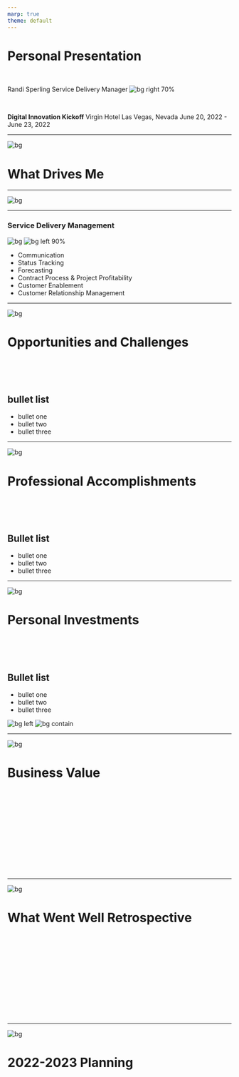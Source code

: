 ```yaml
---
marp: true
theme: default
---
```


# Personal Presentation

<br>

Randi Sperling
Service Delivery Manager
![bg right 70%](Randi_headshot.jpg)

<br>

**Digital Innovation Kickoff**
Virgin Hotel 
Las Vegas, Nevada
June 20, 2022 - June 23, 2022

---


<!-- footer: Computacenter 2022 -->
<!-- paginate: true -->
![bg](marp-background1.jpg)

# **What Drives Me**


---

![bg](pic-collage1.png)

---

### Service Delivery Management
![bg](marp-background1.jpg)
![bg left 90%](office-space-paul-lee-wilson.gif)
- Communication
- Status Tracking
- Forecasting
- Contract Process & Project Profitability
- Customer Enablement
- Customer Relationship Management

---

![bg](marp-background1.jpg)
# Opportunities and Challenges
<br>
<br>
<br>

## bullet list
- bullet one
- bullet two
- bullet three


---
![bg](marp-background1.jpg)
# Professional Accomplishments
<br>
<br>
<br>

## Bullet list
- bullet one
- bullet two
- bullet three

---

![bg](marp-background1.jpg)
# Personal Investments
<br>
<br>
<br>

## Bullet list
- bullet one
- bullet two
- bullet three

![bg left](lily-note.jpg)
![bg contain](lightning-team-photo.jpg)



---

![bg](marp-background1.jpg)
# Business Value
<br>
<br>
<br>
<br>
<br>
<br>
<br>
<br>
<br>
<br>
<br>

---

![bg](marp-background1.jpg)
# What Went Well Retrospective
<br>
<br>
<br>
<br>
<br>
<br>
<br>
<br>
<br>
<br>
<br>

---

![bg](marp-background1.jpg)
# 2022-2023 Planning
<br>
<br>
<br>
<br>
<br>
<br>
<br>
<br>
<br>
<br>
<br>